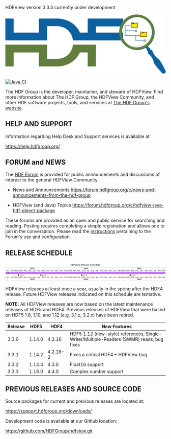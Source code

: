 HDFView version 3.3.3 currently under development

![HDF5 Logo](src/HDFView.png)

[![Java CI](https://github.com/HDFGroup/hdfview/actions/workflows/ant.yml/badge.svg)](https://github.com/HDFGroup/hdfview/actions/workflows/ant.yml)

The HDF Group is the developer, maintainer, and steward of HDFView. Find more
information about The HDF Group, the HDFView Community, and other HDF software projects,
tools, and services at [The HDF Group's website](https://www.hdfgroup.org/). 


HELP AND SUPPORT
----------------
Information regarding Help Desk and Support services is available at

   https://help.hdfgroup.org/


FORUM and NEWS
--------------
The [HDF Forum](https://forum.hdfgroup.org) is provided for public announcements and discussions
of interest to the general HDFView Community.

   - News and Announcements
   https://forum.hdfgroup.org/c/news-and-announcements-from-the-hdf-group

   - HDFView (and Java) Topics
   https://forum.hdfgroup.org/c/hdfview-java-hdf-object-package

These forums are provided as an open and public service for searching and reading.
Posting requires completing a simple registration and allows one to join in the
conversation.  Please read the [instructions](https://forum.hdfgroup.org/t/quickstart-guide-welcome-to-the-new-hdf-forum
) pertaining to the Forum's use and configuration.

RELEASE SCHEDULE
----------------

![HDFView release schedule](docs/img/release-schedule.png) 

HDFView releases at least once a year, usually in the spring after the HDF4
release. Future HDFView releases indicated on this schedule are tentative.

**NOTE**: All HDFView releases are now based on the latest maintenance releases
of HDF5 and HDF4. Previous releases of HDFView that were based on HDF5 1.8,
1.10, and 1.12 (e.g. 3.1.x, 3.2.x) have been retired.

| Release | HDF5 | HDF4 | New Features |
| ------- | ---- | ---- | ------------ |
| 3.3.0 | 1.14.0 | 4.2.16 | HDF5 1.12 (new-style) references, Single-Writer/Multiple-Readers (SWMR) reads, bug fixes |
| 3.3.1 | 1.14.2 | 4.2.16-2 | Fixes a critical HDF4 + HDFView bug |
| 3.3.2 | 1.14.4 | 4.3.0 | Float16 support |
| 3.3.3 | 1.16.0 | 4.4.0 | Complex number support |


PREVIOUS RELEASES AND SOURCE CODE
--------------------------------------------
Source packages for current and previous releases are located at:
    
   https://support.hdfgroup.org/downloads/

Development code is available at our Github location:
    
   https://github.com/HDFGroup/hdfview.git

